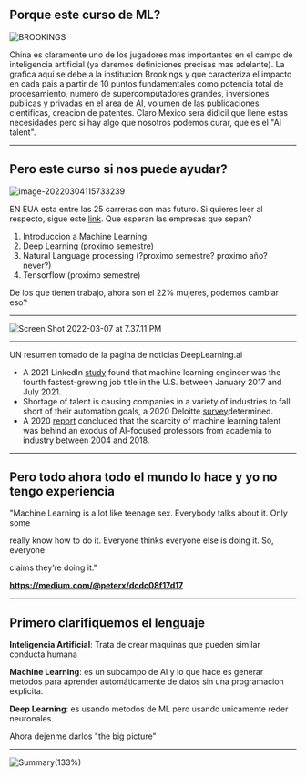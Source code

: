 ## Porque este curso de ML? 



![BROOKINGS](https://info.deeplearning.ai/hs-fs/hubfs/BROOKINGS.png?width=1200&upscale=true&name=BROOKINGS.png)

China es claramente uno de los jugadores mas importantes en el campo de inteligencia artificial (ya daremos definiciones precisas mas adelante). La grafica aqui se debe a la institucion Brookings y que caracteriza el impacto en cada pais a partir de 10 puntos fundamentales como potencia total de procesamiento, numero de supercomputadores grandes, inversiones publicas y privadas en el area de AI, volumen de las publicaciones cientificas, creacion de patentes. Claro Mexico sera didicil que llene estas necesidades pero si hay algo que nosotros podemos curar, que es el "AI talent".

---

## Pero este curso si nos puede ayudar?

![image-20220304115733239](/Users/aldoromero/BUAP/CourseML/BUAP_ML/image-20220304115733239.png)

EN EUA esta entre las 25 carreras con mas futuro. Si quieres leer al respecto, sigue este [link](https://www.linkedin.com/pulse/linkedin-jobs-rise-2022-25-us-roles-growing-demand-linkedin-news/?utm_campaign=The%20Batch&utm_medium=email&_hsmi=202043005&_hsenc=p2ANqtz-_Bt7TPNcF1hEItn7yKa4FKJE03nmuwHbidb-HUTmgSzYVRiUJxaLEGKFPk-eThSBp1NBkOGtjLdxrOzAnvg7_F138y_g&utm_content=202043005&utm_source=hs_email). Que esperan las empresas que sepan?

1) Introduccion a Machine Learning
2) Deep Learning (proximo semestre)
3) Natural Language processing (?proximo semestre? proximo año? never?)
4) Tensorflow (proximo semestre)

De los que tienen trabajo, ahora son el 22% mujeres, podemos cambiar eso?

---

![Screen Shot 2022-03-07 at 7.37.11 PM](https://info.deeplearning.ai/hs-fs/hubfs/Screen%20Shot%202022-03-07%20at%207.37.11%20PM.png?width=1200&upscale=true&name=Screen%20Shot%202022-03-07%20at%207.37.11%20PM.png)

---



UN resumen tomado de la pagina de noticias DeepLearning.ai



- A 2021 LinkedIn [study](https://info.deeplearning.ai/e3t/Ctc/LX+113/cJhC404/VVJgdK3G_TVzV1mCcj2-RGHBW5NMkyh4Gs80rN5XFYmZ3q3n_V1-WJV7CgHKTW4s92jd3zZx6qW4JcR9W1qPgn0W1c0WHD8t1-NbW4pHnJW7PzZCxN3yLqYNWltJqV1VRFH1w-QCJW1V1tK04q1NQ-V_Vxm52_0shRVTflr_3zjZf7W5Qcv691vnl_lN3y79LPXjx9JW4lLhC270bnR-W7MVsZp1k9R4HW1mPzKl97n27mW3M65Xn2mk8p6W6zNvfm3gtPS6V7sPQx8zX2ssN4rbdhBmG6z8W2dHyrY66Qlz6W3WHcKy3wTJjtW5fFHNT3cHd7lW1pd7dF14StKBN4fqZh6nXxypW7vD1V15pKNB4W9jbgPz8CzNslW4fl-qy8tXpZM31Bl1) found that machine learning engineer was the fourth fastest-growing job title in the U.S. between January 2017 and July 2021.
- Shortage of talent is causing companies in a variety of industries to fall short of their automation goals, a 2020 Deloitte [survey](https://info.deeplearning.ai/e3t/Ctc/LX+113/cJhC404/VVJgdK3G_TVzV1mCcj2-RGHBW5NMkyh4Gs80rN5XFYnf3q3phV1-WJV7CgWyyW7qdYC362HWsPW1qVP3-2mynM1N4fqJpHsT7-RW7V98fM68XZ_XW867sFr6F6DC1W3-89VJ5p2L3jN5tnlrzHQMwRW7Z9_BG21fJFrVs19m94PYZXRW6k7h7X8KDBnkW4R3gZ34P1GfWW7b0xzf2pY9B3W9bBBdf3Y3pK_W9hJwpK4jR-jQW5Mppb-7PRn32Mnbfvmn6VgDW5ttDcb6Mpy81MyCK6-9CNvsW35r7Pb2399pNW4vL4S-7bVJ3tW7CDTng5VDkQVW1NJnGZ1wGS39W6Wq5Rl5m1ZyQW11NkbN49Rx9QW1FqkN72Y5LYjN6Tc2MmngnCLW5dFRzn6RKGd1W7fLN_B3qNPv23bXw1)determined.
- A 2020 [report](https://info.deeplearning.ai/e3t/Ctc/LX+113/cJhC404/VVJgdK3G_TVzV1mCcj2-RGHBW5NMkyh4Gs80rN5XFYmG3q3nJV1-WJV7Cg-0lW4XdXmq8tX7ysW2XdLmX1f8ndBW6YTPMv1gJfPHW6cp2jF8MmD6zW4gn3Gt6w3wVbW40p2Zr4FndzvN3RSC9tBHFdCV45Byc6QGTvlMcMR0SPlx17VLZKqs11R3jfW4M__6h4kMRBnW65SZK07xhKXfW67hfry30r_C7W5lFNVT7stng1W76FJ_68v2rnzVZnR4Q8ZDlM5W2cgqRq6-G-8FW2lgSpZ4YYCgsW4468yH4DpNp2W8yXnV94nj87hW2s4CnM5Dvbw4N7GkH8Wb2v4VW6FqRg02z0t4-W7Sl6Ll8_3CzN3k-G1) concluded that the scarcity of machine learning talent was behind an exodus of AI-focused professors from academia to industry between 2004 and 2018. 

---

## Pero todo ahora todo el mundo lo hace y yo no tengo experiencia



"Machine Learning is a lot like teenage sex. Everybody talks about it. Only some

really know how to do it. Everyone thinks everyone else is doing it. So, everyone

claims they’re doing it."



**https://medium.com/@peterx/dcdc08f17d17**

---

## Primero clarifiquemos el lenguaje

**Inteligencia Artificial**:  Trata de crear maquinas que pueden similar conducta humana



**Machine Learning**: es un subcampo de AI y lo que hace es generar metodos para aprender automáticamente de datos sin una programacion explicita.



**Deep Learning**: es usando metodos de ML pero usando unicamente reder neuronales.



Ahora dejenme darlos "the big picture"

---

![Summary](/Users/aldoromero/BUAP/CourseML/BUAP_ML/Summary.jpg)(133%)